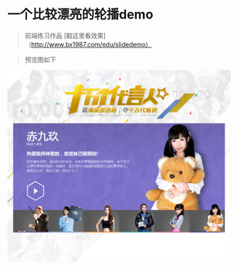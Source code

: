 # 一个比较漂亮的轮播demo
> 前端练习作品 [戳这里看效果]（http://www.bx1987.com/edu/slidedemo）

> 预览图如下 

![轮播预览图](https://github.com/blff122620/carousel/blob/master/static/img/snapshot.png?raw=true)
